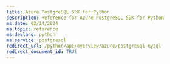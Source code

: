 ```yaml
---
title: Azure PostgreSQL SDK for Python
description: Reference for Azure PostgreSQL SDK for Python
ms.date: 02/14/2024
ms.topic: reference
ms.devlang: python
ms.service: postgresql
redirect_url: /python/api/overview/azure/postgresql-mysql
redirect_document_id: TRUE
---
```

